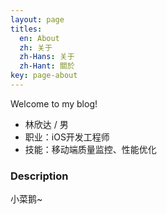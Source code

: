 ```yaml
---
layout: page
titles:
  en: About
  zh: 关于
  zh-Hans: 关于
  zh-Hant: 關於
key: page-about
---
```


Welcome to my blog!

- 林欣达 / 男
- 职业：iOS开发工程师
- 技能：移动端质量监控、性能优化

### Description
小菜鹅~


